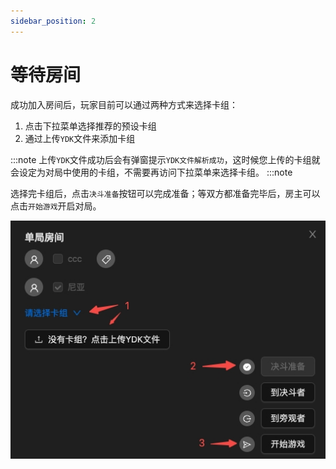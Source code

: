 ```yaml
---
sidebar_position: 2
---
```


# 等待房间

成功加入房间后，玩家目前可以通过两种方式来选择卡组：
1. 点击下拉菜单选择推荐的预设卡组
2. 通过上传`YDK`文件来添加卡组

:::note
上传`YDK`文件成功后会有弹窗提示`YDK文件解析成功`，这时候您上传的卡组就会设定为对局中使用的卡组，不需要再访问下拉菜单来选择卡组。
:::note

选择完卡组后，点击`决斗准备`按钮可以完成准备；等双方都准备完毕后，房主可以点击`开始游戏`开启对局。

![room](../assets/guide_room.jpeg)

